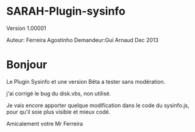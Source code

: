 SARAH-Plugin-sysinfo
====================
Version 1.00001

Auteur: Ferreira Agostinho
Demandeur:Gui Arnaud
Dec 2013


Bonjour
=====================

Le Plugin Sysinfo et une version Béta a tester sans modération.

j'ai corrigé le bug du disk.vbs, non utilisé.

Je vais encore apporter quelque modification dans le code du sysinfo.js, pour qu'il soie plus visible et mieux codé.

Amicalement votre
Mr Ferreira

